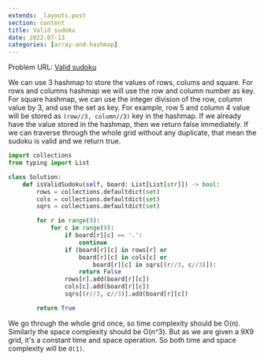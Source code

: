 ```yaml
---
extends: _layouts.post
section: content
title: Valid sudoku
date: 2022-07-13
categories: [array-and-hashmap]
---
```


Problem URL: [Valid sudoku](https://leetcode.com/problems/valid-sudoku/)

We can use 3 hashmap to store the values of rows, colums and square. For rows and columns hashmap we will use the row and column number as key. For square hashmap, we can use the integer division of the row, column value by 3, and use the set as key. For example, row 5 and column 4 value will be stored as `(row//3, column//3)` key in the hashmap. If we already have the value stored in the hashmap, then we return false immediately. If we can traverse through the whole grid without any duplicate, that mean the sudoku is valid and we return true.

```python
import collections
from typing import List

class Solution:
    def isValidSudoku(self, board: List[List[str]]) -> bool:
        rows = collections.defaultdict(set)
        cols = collections.defaultdict(set)
        sqrs = collections.defaultdict(set)

        for r in range(9):
            for c in range(9):
                if board[r][c] == '.':
                    continue
                if (board[r][c] in rows[r] or
                    board[r][c] in cols[c] or
                        board[r][c] in sqrs[(r//3, c//3)]):
                    return False
                rows[r].add(board[r][c])
                cols[c].add(board[r][c])
                sqrs[(r//3, c//3)].add(board[r][c])

        return True
```

We go through the whole grid once, so time complexity should be O(n). Similarly the space complexity should be O(n^3). But as we are given a 9X9 grid, it's a constant time and space operation. So both time and space complexity will be `O(1)`.